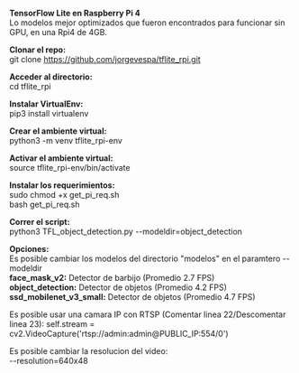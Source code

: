 **TensorFlow Lite en Raspberry Pi 4**  
Lo modelos mejor optimizados que fueron encontrados para funcionar sin GPU, en una Rpi4 de 4GB.

**Clonar el repo:**  
git clone https://github.com/jorgevespa/tflite_rpi.git

**Acceder al directorio:**  
cd tflite_rpi

**Instalar VirtualEnv:**  
pip3 install virtualenv

**Crear el ambiente virtual:**  
python3 -m venv tflite_rpi-env

**Activar el ambiente virtual:**  
source tflite_rpi-env/bin/activate

**Instalar los requerimientos:**  
sudo chmod +x get_pi_req.sh  
bash get_pi_req.sh

**Correr el script:**  
python3 TFL_object_detection.py --modeldir=object_detection

**Opciones:**  
Es posible cambiar los modelos del directorio "modelos" en el paramtero --modeldir  
**face_mask_v2:** Detector de barbijo (Promedio 2.7 FPS)  
**object_detection:** Detector de objetos (Promedio 4.2 FPS)  
**ssd_mobilenet_v3_small:** Detector de objetos (Promedio 4.7 FPS)  

Es posible usar una camara IP con RTSP (Comentar linea 22/Descomentar linea 23):
self.stream = cv2.VideoCapture('rtsp://admin:admin@PUBLIC_IP:554/0')

Es posible cambiar la resolucion del video:  
--resolution=640x48
